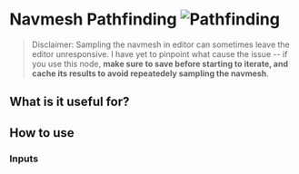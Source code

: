 # Navmesh Pathfinding ![Pathfinding](https://img.shields.io/badge/Pathfinding-37a573)

> Disclaimer: Sampling the navmesh in editor can sometimes leave the editor unresponsive. I have yet to pinpoint what cause the issue -- if you use this node, **make sure to save before starting to iterate, and cache its results to avoid repeatedely sampling the navmesh**.



## What is it useful for?

## How to use
### Inputs